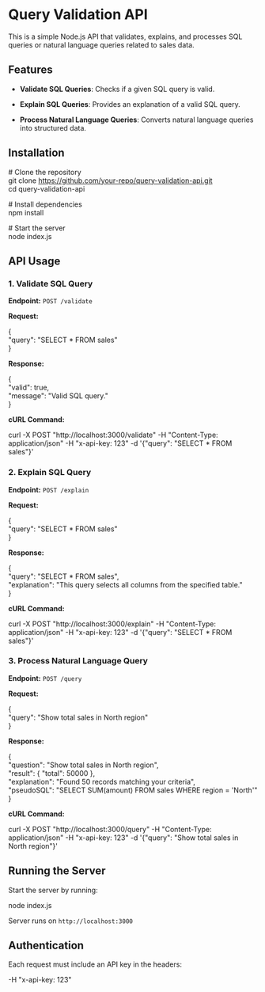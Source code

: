 # **Query Validation API**

This is a simple Node.js API that validates, explains, and processes SQL queries or natural language queries related to sales data.

## **Features**

* **Validate SQL Queries**: Checks if a given SQL query is valid.

* **Explain SQL Queries**: Provides an explanation of a valid SQL query.

* **Process Natural Language Queries**: Converts natural language queries into structured data.

## **Installation**

\# Clone the repository  
git clone https://github.com/your-repo/query-validation-api.git  
cd query-validation-api

\# Install dependencies  
npm install

\# Start the server  
node index.js

## **API Usage**

### **1\. Validate SQL Query**

**Endpoint:** `POST /validate`

**Request:**

{  
  "query": "SELECT \* FROM sales"  
}

**Response:**

{  
  "valid": true,  
  "message": "Valid SQL query."  
}

**cURL Command:**

curl \-X POST "http://localhost:3000/validate" \-H "Content-Type: application/json" \-H "x-api-key: 123" \-d '{"query": "SELECT \* FROM sales"}'

### **2\. Explain SQL Query**

**Endpoint:** `POST /explain`

**Request:**

{  
  "query": "SELECT \* FROM sales"  
}

**Response:**

{  
  "query": "SELECT \* FROM sales",  
  "explanation": "This query selects all columns from the specified table."  
}

**cURL Command:**

curl \-X POST "http://localhost:3000/explain" \-H "Content-Type: application/json" \-H "x-api-key: 123" \-d '{"query": "SELECT \* FROM sales"}'

### **3\. Process Natural Language Query**

**Endpoint:** `POST /query`

**Request:**

{  
  "query": "Show total sales in North region"  
}

**Response:**

{  
  "question": "Show total sales in North region",  
  "result": { "total": 50000 },  
  "explanation": "Found 50 records matching your criteria",  
  "pseudoSQL": "SELECT SUM(amount) FROM sales WHERE region \= 'North'"  
}

**cURL Command:**

curl \-X POST "http://localhost:3000/query" \-H "Content-Type: application/json" \-H "x-api-key: 123" \-d '{"query": "Show total sales in North region"}'

## **Running the Server**

Start the server by running:

node index.js

Server runs on `http://localhost:3000`

## **Authentication**

Each request must include an API key in the headers:

\-H "x-api-key: 123"

